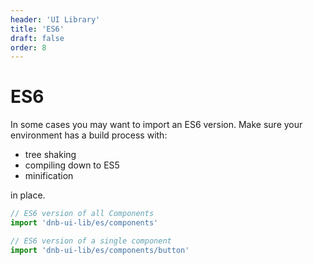 ```yaml
---
header: 'UI Library'
title: 'ES6'
draft: false
order: 8
---
```


# ES6

In some cases you may want to import an ES6 version. Make sure your environment has a build process with:

- tree shaking
- compiling down to ES5
- minification

in place.

```js
// ES6 version of all Components
import 'dnb-ui-lib/es/components'

// ES6 version of a single component
import 'dnb-ui-lib/es/components/button'
```

